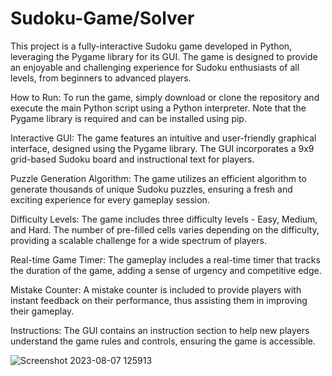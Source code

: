 # Sudoku-Game/Solver

This project is a fully-interactive Sudoku game developed in Python, leveraging the Pygame library for its GUI. The game is designed to provide an enjoyable and challenging experience for Sudoku enthusiasts of all levels, from beginners to advanced players.

How to Run:
To run the game, simply download or clone the repository and execute the main Python script using a Python interpreter. Note that the Pygame library is required and can be installed using pip.



Interactive GUI: The game features an intuitive and user-friendly graphical interface, designed using the Pygame library. The GUI incorporates a 9x9 grid-based Sudoku board and instructional text for players.

Puzzle Generation Algorithm: The game utilizes an efficient algorithm to generate thousands of unique Sudoku puzzles, ensuring a fresh and exciting experience for every gameplay session.

Difficulty Levels: The game includes three difficulty levels - Easy, Medium, and Hard. The number of pre-filled cells varies depending on the difficulty, providing a scalable challenge for a wide spectrum of players.

Real-time Game Timer: The gameplay includes a real-time timer that tracks the duration of the game, adding a sense of urgency and competitive edge.

Mistake Counter: A mistake counter is included to provide players with instant feedback on their performance, thus assisting them in improving their gameplay.

Instructions: The GUI contains an instruction section to help new players understand the game rules and controls, ensuring the game is accessible.



![Screenshot 2023-08-07 125913](https://github.com/JadAoun1/PygameSudoku/assets/103859749/b29841a9-5e13-4142-b8fb-4da543b7a834)
